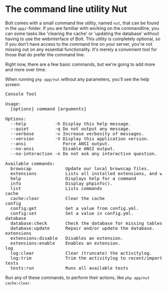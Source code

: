 The command line utility Nut
============================

Bolt comes with a small command line utility, named `nut`, that can be found in
the `app/`-folder. If you are familiar with working on the commandline, you can
some tasks like 'clearing the cache' or 'updating the database' without having
to use the webinterface of Bolt. This utility is completely optional, so if you
don't have access to the command line on your server, you're not missing out on
any essential functionality. It's merely a convenient tool for those that do
prefer the command line.

Right now, there are a few basic commands, but we're going to add more and more
over time.

When running `php app/nut` without any parameters, you'll see the help screen:

<pre class="brush:plain">
Console Tool

Usage:
  [options] command [arguments]

Options:
  --help           -h Display this help message.
  --quiet          -q Do not output any message.
  --verbose        -v Increase verbosity of messages.
  --version        -V Display this application version.
  --ansi              Force ANSI output.
  --no-ansi           Disable ANSI output.
  --no-interaction -n Do not ask any interactive question.

Available commands:
  browscap             Update our local browscap files.
  extensions           Lists all installed extensions, and whether they're enabled or disabled.
  help                 Displays help for a command
  info                 Display phpinfo().
  list                 Lists commands
cache
  cache:clear          Clear the cache
config
  config:get           Get a value from config.yml.
  config:set           Set a value in config.yml.
database
  database:check       Check the database for missing tables and/or columns.
  database:update      Repair and/or update the database.
extensions
  extensions:disable   Disables an extension.
  extensions:enable    Enables an extension.
log
  log:clear            Clear (truncate) the activitylog.
  log:trim             Trim the activitylog to recent/important items only.
tests
  tests:run            Runs all available tests
</pre>

Run any of these commands, to perform their actions, like `php app/nut cache:clear`. 

